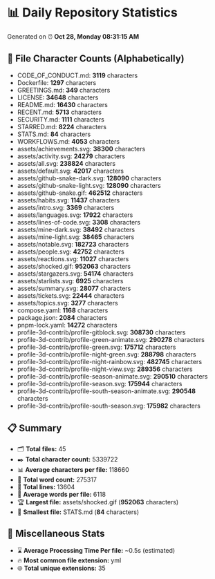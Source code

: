 # 📊 Daily Repository Statistics
Generated on ⏰ **Oct 28, Monday 08:31:15 AM**

## 📂 File Character Counts (Alphabetically)
- CODE_OF_CONDUCT.md: **3119** characters
- Dockerfile: **1297** characters
- GREETINGS.md: **349** characters
- LICENSE: **34648** characters
- README.md: **16430** characters
- RECENT.md: **5713** characters
- SECURITY.md: **1111** characters
- STARRED.md: **8224** characters
- STATS.md: **84** characters
- WORKFLOWS.md: **4053** characters
- assets/achievements.svg: **38300** characters
- assets/activity.svg: **24279** characters
- assets/all.svg: **238824** characters
- assets/default.svg: **42017** characters
- assets/github-snake-dark.svg: **128090** characters
- assets/github-snake-light.svg: **128090** characters
- assets/github-snake.gif: **462512** characters
- assets/habits.svg: **11437** characters
- assets/intro.svg: **3369** characters
- assets/languages.svg: **17922** characters
- assets/lines-of-code.svg: **3308** characters
- assets/mine-dark.svg: **38492** characters
- assets/mine-light.svg: **38465** characters
- assets/notable.svg: **182723** characters
- assets/people.svg: **42752** characters
- assets/reactions.svg: **11027** characters
- assets/shocked.gif: **952063** characters
- assets/stargazers.svg: **54174** characters
- assets/starlists.svg: **6925** characters
- assets/summary.svg: **28077** characters
- assets/tickets.svg: **22444** characters
- assets/topics.svg: **3277** characters
- compose.yaml: **1168** characters
- package.json: **2084** characters
- pnpm-lock.yaml: **14272** characters
- profile-3d-contrib/profile-gitblock.svg: **308730** characters
- profile-3d-contrib/profile-green-animate.svg: **290278** characters
- profile-3d-contrib/profile-green.svg: **175712** characters
- profile-3d-contrib/profile-night-green.svg: **288798** characters
- profile-3d-contrib/profile-night-rainbow.svg: **482745** characters
- profile-3d-contrib/profile-night-view.svg: **289356** characters
- profile-3d-contrib/profile-season-animate.svg: **290510** characters
- profile-3d-contrib/profile-season.svg: **175944** characters
- profile-3d-contrib/profile-south-season-animate.svg: **290548** characters
- profile-3d-contrib/profile-south-season.svg: **175982** characters

## 📋 Summary
- 🗂️ **Total files:** 45
- ✒️ **Total character count:** 5339722
- 📊 **Average characters per file:** 118660
- 📝 **Total word count:** 275317
- 🧾 **Total lines:** 13604
- 📐 **Average words per file:** 6118
- 🏆 **Largest file:** assets/shocked.gif (**952063** characters)
- 🥉 **Smallest file:** STATS.md (**84** characters)

## 🌟 Miscellaneous Stats
- ⌛ **Average Processing Time Per file:** ~0.5s (estimated)
- 🔥 **Most common file extension:** yml
- 🌐 **Total unique extensions:** 35
